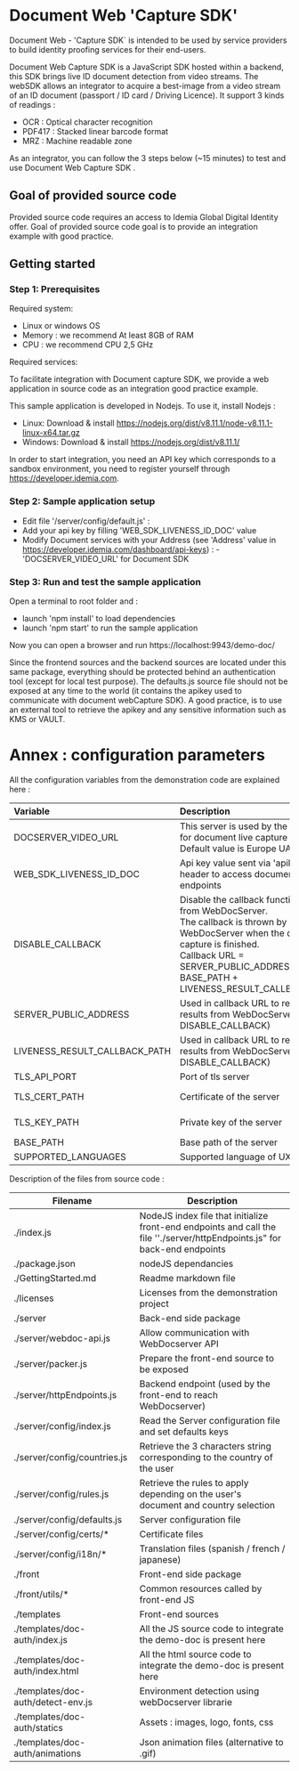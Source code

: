 # Document Web 'Capture SDK'

Document Web - 'Capture SDK` is intended to be used by service providers to build identity proofing services for their end-users.

Document Web Capture SDK is a JavaScript SDK hosted within a backend, this SDK brings live ID document detection from video streams. The webSDK allows an integrator to acquire a best-image from a video stream of an ID document (passport / ID card / Driving Licence). It support 3 kinds of readings :

- OCR : Optical character recognition
- PDF417 : Stacked linear barcode format
- MRZ : Machine readable zone

As an integrator, you can follow the 3 steps  below (~15 minutes) to test and use Document Web Capture SDK .

## Goal of provided source code

Provided source code requires an access to Idemia Global Digital Identity offer. 
Goal of provided source code goal is to provide an integration example with good practice. 

## Getting started

### Step 1: Prerequisites

Required system:

-   Linux or windows OS
-   Memory : we recommend At least 8GB of RAM
-	CPU : we recommend CPU 2,5 GHz

Required services:

To facilitate integration with Document capture SDK, we provide a web application in source code as an integration good practice example.

This sample application is developed in Nodejs. To use it, install Nodejs :

-   Linux: Download & install https://nodejs.org/dist/v8.11.1/node-v8.11.1-linux-x64.tar.gz
-   Windows: Download & install https://nodejs.org/dist/v8.11.1/

In order to start integration, you need an API key which corresponds to a sandbox environment, you need to register yourself through https://developer.idemia.com.

### Step 2: Sample application setup

-	Edit file '/server/config/default.js' :
  -	 Add your api key by filling 'WEB_SDK_LIVENESS_ID_DOC' value
  -	 Modify Document services with your Address (see 'Address' value in https://developer.idemia.com/dashboard/api-keys) : 
    -	 'DOCSERVER_VIDEO_URL' for Document SDK

### Step 3: Run and test the sample application

Open a terminal to root folder and :

* launch 'npm install' to load dependencies
* launch 'npm start' to run the sample application

Now you can open a browser and run https://localhost:9943/demo-doc/

Since the frontend sources and the backend sources are located under this same package, everything should be protected behind an authentication tool (except for local test purpose). The defaults.js source file should not be exposed at any time to the world (it contains the apikey used to communicate with document webCapture SDK). A good practice, is to use an external tool to retrieve the apikey and any sensitive information such as KMS or VAULT.

Annex : configuration parameters
====================

All the configuration variables from the demonstration code are explained here :



| **Variable**                  | **Description**                                              | **Value**                                                    |
| :---------------------------- | :----------------------------------------------------------- | :----------------------------------------------------------- |
| DOCSERVER_VIDEO_URL           | This server is used by the Websdk for document live capture <br/>Default value is Europe UAT | https://ipv-api-v2-eu-service.stg.dsa.idemia.io/doc-server   |
| WEB_SDK_LIVENESS_ID_DOC       | Api key value sent via 'apikey' header to access document sdk endpoints | ********************                                         |
| DISABLE_CALLBACK              | Disable the callback functionality from WebDocServer. <br/>The callback is thrown by WebDocServer when the document capture is finished.<br/>Callback URL = SERVER_PUBLIC_ADDRESS + BASE_PATH + LIVENESS_RESULT_CALLBACK_PATH | true                                                         |
| SERVER_PUBLIC_ADDRESS         | Used in callback URL to receive results from WebDocServer (See DISABLE_CALLBACK) | https://[ip_or_servername]:[port]. Ex: https://localhost:9943 |
| LIVENESS_RESULT_CALLBACK_PATH | Used in callback URL to receive results from WebDocServer (See DISABLE_CALLBACK) | "/liveness-result-callback                                   |
| TLS_API_PORT                  | Port of tls server                                           | 9943                                                         |
| TLS_CERT_PATH                 | Certificate of the server                                    | path.join(__dirname, 'certs/cert.pem')                       |
| TLS_KEY_PATH                  | Private key of the server                                    | path.join(__dirname, 'certs/key.pem')                        |
| BASE_PATH                     | Base path of the server                                      | '/demo-doc'                                                  |
| SUPPORTED_LANGUAGES           | Supported language of UX                                     | 'en,es,fr,ja'                                                |

Description of the files from source code :

| Filename                           | Description                                                  |
| ---------------------------------- | ------------------------------------------------------------ |
| ./index.js                         | NodeJS index file that initialize front-end endpoints and call the file ''./server/httpEndpoints.js" for back-end endpoints |
| ./package.json                     | nodeJS dependancies                                          |
| ./GettingStarted.md                | Readme markdown file                                         |
| ./licenses                         | Licenses from the demonstration project                      |
| ./server                           | Back-end side package                                        |
| ./server/webdoc-api.js             | Allow communication with WebDocserver API                    |
| ./server/packer.js                 | Prepare the front-end source to be exposed                   |
| ./server/httpEndpoints.js          | Backend endpoint (used by the front-end to reach WebDocserver) |
| ./server/config/index.js           | Read the Server configuration file and set defaults keys     |
| ./server/config/countries.js       | Retrieve the 3 characters string corresponding to the country of the user |
| ./server/config/rules.js           | Retrieve the rules to apply depending on the user's document and country selection |
| ./server/config/defaults.js        | Server configuration file                                    |
| ./server/config/certs/*            | Certificate files                                            |
| ./server/config/i18n/*             | Translation files (spanish / french / japanese)              |
| ./front                            | Front-end side package                                       |
| ./front/utils/*                    | Common resources called by front-end JS                      |
| ./templates                        | Front-end sources                                            |
| ./templates/doc-auth/index.js      | All the JS source code to integrate the demo-doc is present here |
| ./templates/doc-auth/index.html    | All the html source code to integrate the demo-doc is present here |
| ./templates/doc-auth/detect-env.js | Environment detection using webDocserver librarie            |
| ./templates/doc-auth/statics       | Assets : images, logo, fonts, css                            |
| ./templates/doc-auth/animations    | Json animation files (alternative to .gif)                   |

